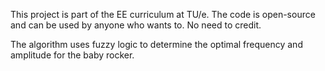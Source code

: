 This project is part of the EE curriculum at TU/e. The code is open-source and can be used by anyone who wants to. No need to credit. 

The algorithm uses fuzzy logic to determine the optimal frequency and amplitude for the baby rocker. 
